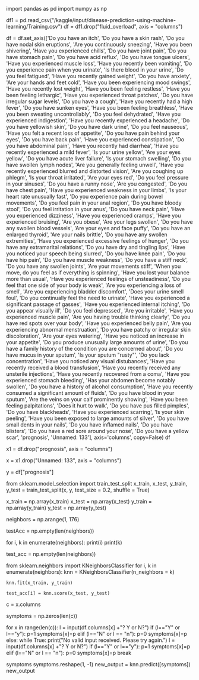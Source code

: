 import pandas as pd
import numpy as np

df1 = pd.read_csv("/kaggle/input/disease-prediction-using-machine-learning/Training.csv")
df = df1.drop("fluid_overload", axis = "columns")

df = df.set_axis(['Do you have an itch', 'Do you have a skin rash', 'Do you have nodal skin eruptions', 'Are you continuously sneezing', 'Have you been shivering', 'Have you experienced chills', 'Do you have joint pain', 'Do you have stomach pain', 'Do you have acid reflux', 'Do you have tongue ulcers', 'Have you experienced muscle loss', 'Have you recently been vomiting', 'Do you experience pain when you urinate', 'Is there blood in your urine', 'Do you feel fatigued', 'Have you recently gained weight', 'Do you have anxiety', 'Are your hands and feet cold', 'Have you been experiencing mood swings', 'Have you recently lost weight', 'Have you been feeling restless', 'Have you been feeling lethargic', 'Have you experienced throat patches', 'Do you have irregular sugar levels', 'Do you have a cough', 'Have you recently had a high fever', 'Do you have sunken eyes', 'Have you been feeling breathless', 'Have you been sweating uncontrollably', 'Do you feel dehydrated', 'Have you experienced indigestion', 'Have you recently experienced a headache', 'Do you have yellowish skin', 'Do you have dark urine', 'Do you feel nauseous', 'Have you felt a recent loss of appetite', 'Do you have pain behind your eyes', 'Do you have back pain', 'Have you experienced constipation', 'Do you have abdominal pain', 'Have you recently had diarrhea', 'Have you recently experienced a mild fever', 'Is your urine yellow', 'Are your eyes yellow', 'Do you have acute liver failure', 'Is your stomach swelling', 'Do you have swollen lymph nodes', 'Are you generally feeling unwell', 'Have you recently experienced blurred and distorted vision', 'Are you coughing up phlegm', 'Is your throat irritated', 'Are your eyes red', 'Do you feel pressure in your sinuses', 'Do you have a runny nose', 'Are you congested', 'Do you have chest pain', 'Have you experienced weakness in your limbs', 'Is your heart rate unusually fast', 'Do you experience pain during bowel movements', 'Do you feel pain in your anal region', 'Do you have bloody stool', 'Do you feel irritation in your anus', 'Do you have neck pain', 'Have you experienced dizziness', 'Have you experienced cramps', 'Have you experienced bruising', 'Are you obese', 'Are your legs swollen', 'Do you have any swollen blood vessels', 'Are your eyes and face puffy', 'Do you have an enlarged thyroid', 'Are your nails brittle', 'Do you have any swollen extremities', 'Have you experienced excessive feelings of hunger', 'Do you have any extramarital relations', 'Do you have dry and tingling lips', 'Have you noticed your speech being slurred', 'Do you have knee pain', 'Do you have hip pain', 'Do you have muscle weakness', 'Do you have a stiff neck', 'Do you have any swollen joints', 'Are your movements stiff', 'When you move, do you feel as if everything is spinning', 'Have you lost your balance more than usual', 'Have you experienced feelings of unsteadiness', 'Do you feel that one side of your body is weak', 'Are you experiencing a loss of smell', 'Are you experiencing bladder discomfort', 'Does your urine smell foul', 'Do you continually feel the need to urinate', 'Have you experienced a significant passage of gasses', 'Have you experienced internal itching', 'Do you appear visually ill', 'Do you feel depressed', 'Are you irritable', 'Have you experienced muscle pain', 'Are you having trouble thinking clearly', 'Do you have red spots over your body', 'Have you experienced belly pain', 'Are you experiencing abnormal menstruation', 'Do you have patchy or irregular skin discoloration', 'Are your eyes watering', 'Have you noticed an increase in your appetite', 'Do you produce unusually large amounts of urine', 'Do you have a family history of the condition you are concerned about', 'Do you have mucus in your sputum', 'Is your sputum "rusty"', 'Do you lack concentration', 'Have you noticed any visual distubances', 'Have you recently received a blood transfusion', 'Have you recently received any unsterile injections', 'Have you recently recovered from a coma', 'Have you experienced stomach bleeding', 'Has your abdomen become notably swollen', 'Do you have a history of alcohol consumption', 'Have you recently consumed a significant amount of fluids', 'Do you have blood in your sputum', 'Are the veins on your calf prominently showing', 'Have you been feeling palpitations', 'Does it hurt to walk', 'Do you have pus filled pimples', 'Do you have blackheads', 'Have you experienced scarring', 'Is your skin peeling', 'Have you been exposed to large amounts of silver', 'Do you have small dents in your nails', 'Do you have inflamed nails', 'Do you have blisters', 'Do you have a red sore around your nose', 'Do you have a yellow scar', 'prognosis', 'Unnamed: 133'], axis='columns', copy=False)
df

x1 = df.drop("prognosis", axis = "columns")

x = x1.drop("Unnamed: 133", axis = "columns")

y = df["prognosis"]

from sklearn.model_selection import train_test_split
x_train, x_test, y_train, y_test = train_test_split(x, y, test_size = 0.2, shuffle = True)

x_train = np.array(x_train)
x_test = np.array(x_test)
y_train = np.array(y_train)
y_test = np.array(y_test)

neighbors = np.arange(1, 176)

testAcc = np.empty(len(neighbors))

for i, k in enumerate(neighbors):
    print(i)
    print(k)

test_acc = np.empty(len(neighbors))

from sklearn.neighbors import KNeighborsClassifier
for i, k in enumerate(neighbors):
    knn = KNeighborsClassifier(n_neighbors = k)
    
    knn.fit(x_train, y_train)
    
    test_acc[i] = knn.score(x_test, y_test)

c = x.columns

symptoms = np.zeros(len(c))

for x in range(len(c)):
    l = input(df.columns[x] +"? Y or N?")
    if (l=="Y" or l=="y"):
        p=1
        symptoms[x]=p
    elif (l=="N" or l == "n"):
        p=0
        symptoms[x]=p
    else:
        while True: 
            print("No valid input received. Please try again.")
            l = input(df.columns[x] +"? Y or N?") 
            if (l=="Y" or l=="y"):
                p=1
                symptoms[x]=p
            elif (l=="N" or l == "n"):
                p=0
                symptoms[x]=p
                break
        
symptoms
symptoms.reshape(1, -1)
new_output = knn.predict([symptoms])
new_output
